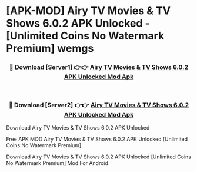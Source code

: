 # [APK-MOD] Airy TV  Movies & TV Shows 6.0.2 APK Unlocked - [Unlimited Coins No Watermark Premium] wemgs



<div align="center">
<h3>🔴 Download [Server1] 👉👉 <a href="https://momento.my/?title=Airy_TV__Movies_&_TV_Shows_6.0.2_APK_Unlocked">Airy TV  Movies & TV Shows 6.0.2 APK Unlocked Mod Apk</a></h3><br>

<h3>🔴 Download [Server2] 👉👉 <a href="https://momento.my/?title=Airy_TV__Movies_&_TV_Shows_6.0.2_APK_Unlocked">Airy TV  Movies & TV Shows 6.0.2 APK Unlocked Mod Apk</a></h3>
</div>



Download Airy TV  Movies & TV Shows 6.0.2 APK Unlocked 

Free APK MOD Airy TV  Movies & TV Shows 6.0.2 APK Unlocked [Unlimited Coins No Watermark Premium]

Download Airy TV  Movies & TV Shows 6.0.2 APK Unlocked [Unlimited Coins No Watermark Premium] Mod For Android
